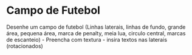 <h1>Campo de Futebol</h1>
<p>Desenhe um campo de futebol (Linhas laterais, linhas de fundo, grande 
<br>
área, pequena área, marca de penalty, meia lua, circulo central, marcas 
<br>
de escanteio) - Preencha com textura - insira textos nas laterais <br>
(rotacionados)<br>
<p>
